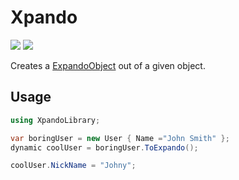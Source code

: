# Xpando

[![][build-img]][build]
[![][nuget-img]][nuget]

Creates a [ExpandoObject] out of a given object.

[build]:         https://ci.appveyor.com/project/TallesL/net-xpando
[build-img]:     https://ci.appveyor.com/api/projects/status/github/tallesl/net-xpando?svg=true
[nuget]:         https://www.nuget.org/packages/Xpando
[nuget-img]:     https://badge.fury.io/nu/Xpando.svg
[ExpandoObject]: https://msdn.microsoft.com/library/System.Dynamic.ExpandoObject

## Usage

```cs
using XpandoLibrary;

var boringUser = new User { Name ="John Smith" };
dynamic coolUser = boringUser.ToExpando();

coolUser.NickName = "Johny";
```